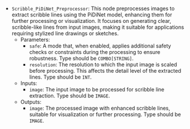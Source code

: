 - `Scribble_PiDiNet_Preprocessor`: This node preprocesses images to extract scribble lines using the PiDiNet model, enhancing them for further processing or visualization. It focuses on generating clear, scribble-like lines from input images, making it suitable for applications requiring stylized line drawings or sketches.
    - Parameters:
        - `safe`: A mode that, when enabled, applies additional safety checks or constraints during the processing to ensure robustness. Type should be `COMBO[STRING]`.
        - `resolution`: The resolution to which the input image is scaled before processing. This affects the detail level of the extracted lines. Type should be `INT`.
    - Inputs:
        - `image`: The input image to be processed for scribble line extraction. Type should be `IMAGE`.
    - Outputs:
        - `image`: The processed image with enhanced scribble lines, suitable for visualization or further processing. Type should be `IMAGE`.
